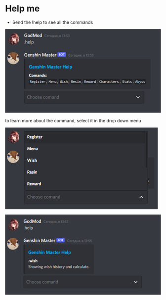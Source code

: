 # Help me

* Send the !help to see all the commands

![help](img/help1.png)

to learn more about the command, select it in the drop down menu

![help](img/help2.png)

![help](img/help3.png)
